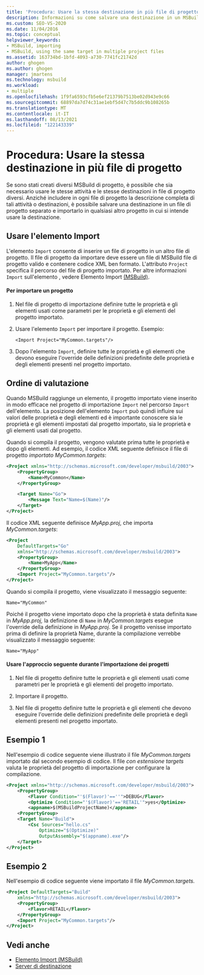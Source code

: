 ```yaml
---
title: 'Procedura: Usare la stessa destinazione in più file di progetto | Microsoft Docs'
description: Informazioni su come salvare una destinazione in un MSBuild di progetto e importarla in qualsiasi altro progetto che deve usare la destinazione.
ms.custom: SEO-VS-2020
ms.date: 11/04/2016
ms.topic: conceptual
helpviewer_keywords:
- MSBuild, importing
- MSBuild, using the same target in multiple project files
ms.assetid: 163734bd-1bfd-4093-a730-7741fc21742d
author: ghogen
ms.author: ghogen
manager: jmartens
ms.technology: msbuild
ms.workload:
- multiple
ms.openlocfilehash: 1f9fa6593cfb5e6ef21379b7513be02d943e9c66
ms.sourcegitcommit: 68897da7d74c31ae1ebf5d47c7b5ddc9b108265b
ms.translationtype: MT
ms.contentlocale: it-IT
ms.lasthandoff: 08/13/2021
ms.locfileid: "122143339"
---
```

# <a name="how-to-use-the-same-target-in-multiple-project-files"></a>Procedura: Usare la stessa destinazione in più file di progetto

Se sono stati creati diversi MSBuild di progetto, è possibile che sia necessario usare le stesse attività e le stesse destinazioni in file di progetto diversi. Anziché includere in ogni file di progetto la descrizione completa di tali attività o destinazioni, è possibile salvare una destinazione in un file di progetto separato e importarlo in qualsiasi altro progetto in cui si intende usare la destinazione.

## <a name="use-the-import-element"></a>Usare l'elemento Import

L'elemento `Import` consente di inserire un file di progetto in un altro file di progetto. Il file di progetto da importare deve essere un file di MSBuild file di progetto valido e contenere codice XML ben formato. L'attributo `Project` specifica il percorso del file di progetto importato. Per altre informazioni `Import` sull'elemento , vedere Elemento Import [(MSBuild)](../msbuild/import-element-msbuild.md).

#### <a name="to-import-a-project"></a>Per importare un progetto

1. Nel file di progetto di importazione definire tutte le proprietà e gli elementi usati come parametri per le proprietà e gli elementi del progetto importato.

2. Usare l'elemento `Import` per importare il progetto. Esempio:

     `<Import Project="MyCommon.targets"/>`

3. Dopo l'elemento `Import`, definire tutte le proprietà e gli elementi che devono eseguire l'override delle definizioni predefinite delle proprietà e degli elementi presenti nel progetto importato.

## <a name="order-of-evaluation"></a>Ordine di valutazione

 Quando MSBuild raggiunge un elemento, il progetto importato viene inserito in modo efficace nel progetto di importazione `Import` nel percorso `Import` dell'elemento. La posizione dell'elemento `Import` può quindi influire sui valori delle proprietà e degli elementi ed è importante conoscere sia le proprietà e gli elementi impostati dal progetto importato, sia le proprietà e gli elementi usati dal progetto.

 Quando si compila il progetto, vengono valutate prima tutte le proprietà e dopo gli elementi. Ad esempio, il codice XML seguente definisce il file di progetto *importato MyCommon.targets*:

```xml
<Project xmlns="http://schemas.microsoft.com/developer/msbuild/2003">
    <PropertyGroup>
        <Name>MyCommon</Name>
    </PropertyGroup>

    <Target Name="Go">
        <Message Text="Name=$(Name)"/>
    </Target>
</Project>
```

 Il codice XML seguente definisce *MyApp.proj*, che importa *MyCommon.targets*:

```xml
<Project
    DefaultTargets="Go"
    xmlns="http://schemas.microsoft.com/developer/msbuild/2003">
    <PropertyGroup>
        <Name>MyApp</Name>
    </PropertyGroup>
    <Import Project="MyCommon.targets"/>
</Project>
```

 Quando si compila il progetto, viene visualizzato il messaggio seguente:

 `Name="MyCommon"`

 Poiché il progetto viene importato dopo che la proprietà è stata definita `Name` in *MyApp.proj,* la definizione di `Name` in *MyCommon.targets* esegue l'override della definizione in *MyApp.proj*. Se il progetto venisse importato prima di definire la proprietà Name, durante la compilazione verrebbe visualizzato il messaggio seguente:

 `Name="MyApp"`

#### <a name="use-the-following-approach-when-importing-projects"></a>Usare l'approccio seguente durante l'importazione dei progetti

1. Nel file di progetto definire tutte le proprietà e gli elementi usati come parametri per le proprietà e gli elementi del progetto importato.

2. Importare il progetto.

3. Nel file di progetto definire tutte le proprietà e gli elementi che devono eseguire l'override delle definizioni predefinite delle proprietà e degli elementi presenti nel progetto importato.

## <a name="example-1"></a>Esempio 1

 Nell'esempio di codice seguente viene illustrato il file *MyCommon.targets* importato dal secondo esempio di codice. Il file *con estensione targets* valuta le proprietà del progetto di importazione per configurare la compilazione.

```xml
<Project xmlns="http://schemas.microsoft.com/developer/msbuild/2003">
    <PropertyGroup>
        <Flavor Condition="'$(Flavor)'==''">DEBUG</Flavor>
        <Optimize Condition="'$(Flavor)'=='RETAIL'">yes</Optimize>
        <appname>$(MSBuildProjectName)</appname>
    <PropertyGroup>
    <Target Name="Build">
        <Csc Sources="hello.cs"
            Optimize="$(Optimize)"
            OutputAssembly="$(appname).exe"/>
    </Target>
</Project>
```

## <a name="example-2"></a>Esempio 2

 Nell'esempio di codice seguente viene importato il file *MyCommon.targets.*

```xml
<Project DefaultTargets="Build"
    xmlns="http://schemas.microsoft.com/developer/msbuild/2003">
    <PropertyGroup>
        <Flavor>RETAIL</Flavor>
    </PropertyGroup>
    <Import Project="MyCommon.targets"/>
</Project>
```

## <a name="see-also"></a>Vedi anche

- [Elemento Import (MSBuild)](../msbuild/import-element-msbuild.md)
- [Server di destinazione](../msbuild/msbuild-targets.md)
